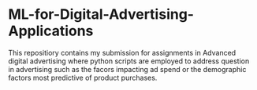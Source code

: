 # ML-for-Digital-Advertising-Applications
This repositiory contains my submission for assignments in Advanced digital advertising where python scripts are employed to address question in advertising such as the facors impacting ad spend or the demographic factors most predictive of product purchases.
